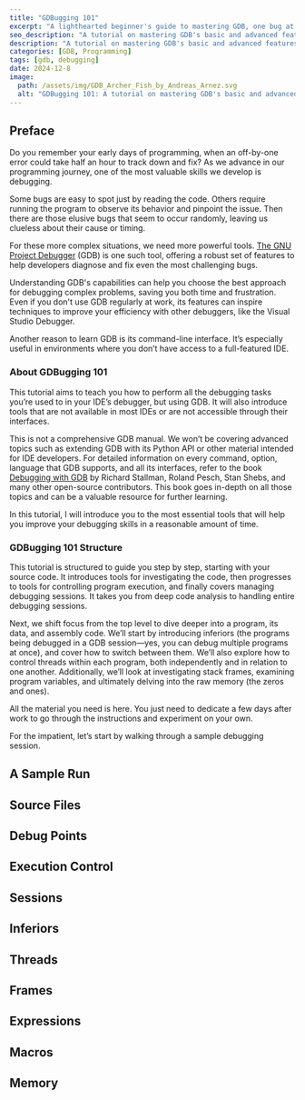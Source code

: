 ```yaml
---
title: "GDBugging 101"
excerpt: "A lighthearted beginner's guide to mastering GDB, one bug at a time."
seo_description: "A tutorial on mastering GDB's basic and advanced features for effective debugging."
description: "A tutorial on mastering GDB's basic and advanced features for effective debugging."
categories: [GDB, Programming]
tags: [gdb, debugging]
date: 2024-12-8
image:
  path: /assets/img/GDB_Archer_Fish_by_Andreas_Arnez.svg
  alt: "GDBugging 101: A tutorial on mastering GDB's basic and advanced features for effective debugging"
---
```


## Preface

Do you remember your early days of programming, when an off-by-one error could
take half an hour to track down and fix? As we advance in our programming journey,
one of the most valuable skills we develop is debugging.

Some bugs are easy to spot just by reading the code. Others require running the
program to observe its behavior and pinpoint the issue. Then there are those
elusive bugs that seem to occur randomly, leaving us clueless about their cause
or timing.

For these more complex situations, we need more powerful tools.
[The GNU Project Debugger](https://www.sourceware.org/gdb/) (GDB) is one such
tool, offering a robust set of features to help developers diagnose and fix even
the most challenging bugs.

Understanding GDB's capabilities can help you choose the best approach for
debugging complex problems, saving you both time and frustration. Even if you
don't use GDB regularly at work, its features can inspire techniques to improve
your efficiency with other debuggers, like the Visual Studio Debugger.

Another reason to learn GDB is its command-line interface. It’s especially useful
in environments where you don’t have access to a full-featured IDE.

### About GDBugging 101

This tutorial aims to teach you how to perform all the debugging tasks you’re
used to in your IDE’s debugger, but using GDB. It will also introduce tools that
are not available in most IDEs or are not accessible through their interfaces.

This is not a comprehensive GDB manual. We won’t be covering advanced topics such
as extending GDB with its Python API or other material intended for IDE
developers. For detailed information on every command, option, language that GDB
supports, and all its interfaces, refer to the book
[Debugging with GDB](https://www.sourceware.org/gdb/documentation/) by Richard
Stallman, Roland Pesch, Stan Shebs, and many other open-source contributors. This
book goes in-depth on all those topics and can be a valuable resource for further
learning.

In this tutorial, I will introduce you to the most essential tools that will help
you improve your debugging skills in a reasonable amount of time.

### GDBugging 101 Structure

This tutorial is structured to guide you step by step, starting with your source
code. It introduces tools for investigating the code, then progresses to tools
for controlling program execution, and finally covers managing debugging sessions.
It takes you from deep code analysis to handling entire debugging sessions.

Next, we shift focus from the top level to dive deeper into a program, its data,
and assembly code. We’ll start by introducing inferiors (the programs being
debugged in a GDB session—yes, you can debug multiple programs at once), and
cover how to switch between them. We’ll also explore how to control threads
within each program, both independently and in relation to one another.
Additionally, we’ll look at investigating stack frames, examining program
variables, and ultimately delving into the raw memory (the zeros and ones).

All the material you need is here. You just need to dedicate a few days after
work to go through the instructions and experiment on your own.

For the impatient, let’s start by walking through a sample debugging session.

## A Sample Run

## Source Files

## Debug Points

## Execution Control

## Sessions

## Inferiors

## Threads

## Frames

## Expressions

## Macros

## Memory
